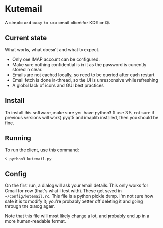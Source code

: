 # Kutemail

A simple and easy-to-use email client for KDE or Qt.

## Current state

What works, what doesn't and what to expect.

- Only one IMAP account can be configured.
- Make sure nothing confidential is in it as the password is currently stored in clear.
- Emails are not cached locally, so need to be queried after each restart
- Email fetch is done in-thread, so the UI is unresponsive while refreshing
- A global lack of icons and GUI best practices

## Install

To install this software, make sure you have python3 (I use 3.5, not sure if previous versions will work)
pyqt5 and imaplib installed, then you should be fine.

## Running

To run the client, use this command:

```
$ python3 kutemail.py
```

## Config

On the first run, a dialog will ask your email details. This only works for Gmail for now (that's what
I test with). These get saved in `~/config/kutemail.rc`. This file is a python pickle dump. I'm not sure
how safe it is to modify it; you're probably better off deleting it and going through the dialog again.

Note that this file will most likely change a lot, and probably end up in a more human-readable format.

